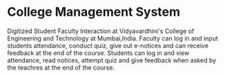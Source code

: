 # College Management System

Digitized Student Faculty Interaction at Vidyavardhini's College of Engineering and Technology at Mumbai,India.
Faculty can log in and input students attendance, conduct quiz, give out e-notices and can receive feedback at the end of the course.
Students can log in and view attendance, read notices, attempt quiz and give feedback when asked by the teachres at the end of the course.
